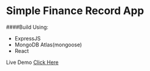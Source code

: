 # Simple Finance Record App

####Build Using:
- ExpressJS
- MongoDB Atlas(mongoose)
- React

Live Demo [Click Here](https://awp-finance-record.herokuapp.com/)